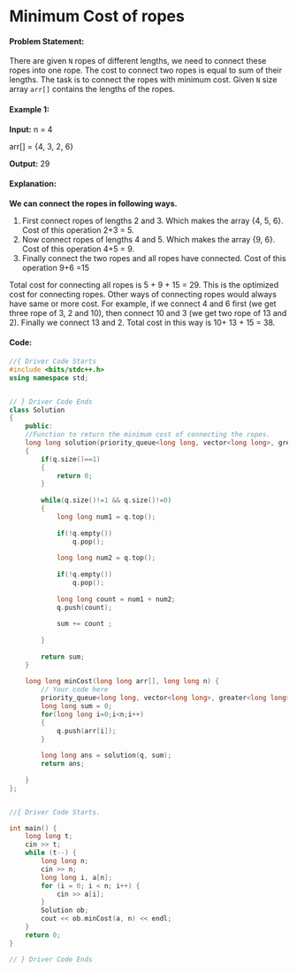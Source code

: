 # Minimum Cost of ropes
#### Problem Statement:
There are given `N` ropes of different lengths, we need to connect these ropes into one rope. The cost to connect two ropes is equal to sum of their lengths. 
The task is to connect the ropes with minimum cost. Given `N` size array `arr[]` contains the lengths of the ropes.

#### Example 1:

**Input:**
n = 4

arr[] = {4, 3, 2, 6}

**Output:** 29

#### Explanation:

**We can connect the ropes in following ways.**

1) First connect ropes of lengths 2 and 3. Which makes the array {4, 5, 6}. Cost of this operation 2+3 = 5.
2) Now connect ropes of lengths 4 and 5. Which makes the array {9, 6}. Cost of this operation 4+5 = 9.
3) Finally connect the two ropes and all ropes have connected. Cost of this operation 9+6 =15

Total cost for connecting all ropes is 5 + 9 + 15 = 29. This is the optimized cost for connecting ropes.
Other ways of connecting ropes would always have same or more cost. For example, if we connect 4 and 6 first (we get three rope of 3, 2 and 10), then connect 10 and 3 (we get two rope of 13 and 2). 
Finally we connect 13 and 2. Total cost in this way is 10+ 13 + 15 = 38.

#### Code:

```C++
//{ Driver Code Starts
#include <bits/stdc++.h>
using namespace std;


// } Driver Code Ends
class Solution
{
    public:
    //Function to return the minimum cost of connecting the ropes.
    long long solution(priority_queue<long long, vector<long long>, greater<long long>> &q, long long &sum)
    {
        if(q.size()==1)
        {
            return 0;
        }
        
        while(q.size()!=1 && q.size()!=0)
        {
            long long num1 = q.top();
        
            if(!q.empty())
                q.pop();
                
            long long num2 = q.top();
            
            if(!q.empty())
                q.pop();
                
            long long count = num1 + num2;
            q.push(count);
            
            sum += count ;
            
        }
        
        return sum;
    }
    
    long long minCost(long long arr[], long long n) {
        // Your code here
        priority_queue<long long, vector<long long>, greater<long long>> q;
        long long sum = 0;
        for(long long i=0;i<n;i++)
        {
            q.push(arr[i]);
        }
        
        long long ans = solution(q, sum);
        return ans;
        
    }
};


//{ Driver Code Starts.

int main() {
    long long t;
    cin >> t;
    while (t--) {
        long long n;
        cin >> n;
        long long i, a[n];
        for (i = 0; i < n; i++) {
            cin >> a[i];
        }
        Solution ob;
        cout << ob.minCost(a, n) << endl;
    }
    return 0;
}

// } Driver Code Ends

```
